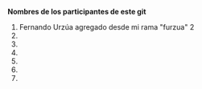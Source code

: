 **Nombres de los participantes de este git**

1. Fernando Urzúa agregado desde mi rama "furzua" 2
2.
3.
4.
5.
6.
7.
